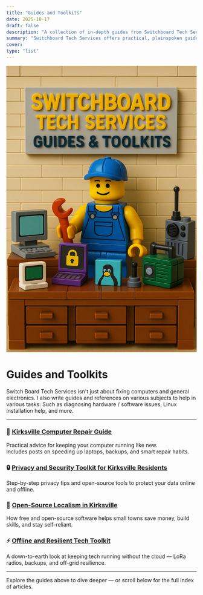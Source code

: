 ```yaml
---
title: "Guides and Toolkits"
date: 2025-10-17
draft: false
description: "A collection of in-depth guides from Switchboard Tech Services — practical, local, and built for Kirksville residents."
summary: "Switchboard Tech Services offers practical, plainspoken guides on repair, privacy, open-source tools, and resilient technology for Kirksville and beyond."
cover: 
type: "list"
---
```


![Toolkit Guides](images/toolkit-guides.jpg)
# Guides and Toolkits


Switch Board Tech Services isn't just about fixing computers and general electronics. I also write guides and references on various subjects to help in various tasks: Such as diagnosing hardware / software issues, Linux installation help, and more. 

---

### 🧰 [Kirksville Computer Repair Guide](/guides/kirksville-computer-repair-guide/)
Practical advice for keeping your computer running like new.  
Includes posts on speeding up laptops, backups, and smart repair habits.

### 🔒 [Privacy and Security Toolkit for Kirksville Residents](/guides/privacy-and-security-toolkit-for-kirksville-residents/)
Step-by-step privacy tips and open-source tools to protect your data online and offline.

### 🐧 [Open-Source Localism in Kirksville](/guides/open-source-localism-in-kirksville/)
How free and open-source software helps small towns save money, build skills, and stay self-reliant.

### ⚡ [Offline and Resilient Tech Toolkit](/guides/offline-resilient-tech-toolkit/)
A down-to-earth look at keeping tech running without the cloud — LoRa radios, backups, and off-grid resilience.

---

Explore the guides above to dive deeper — or scroll below for the full index of articles.
